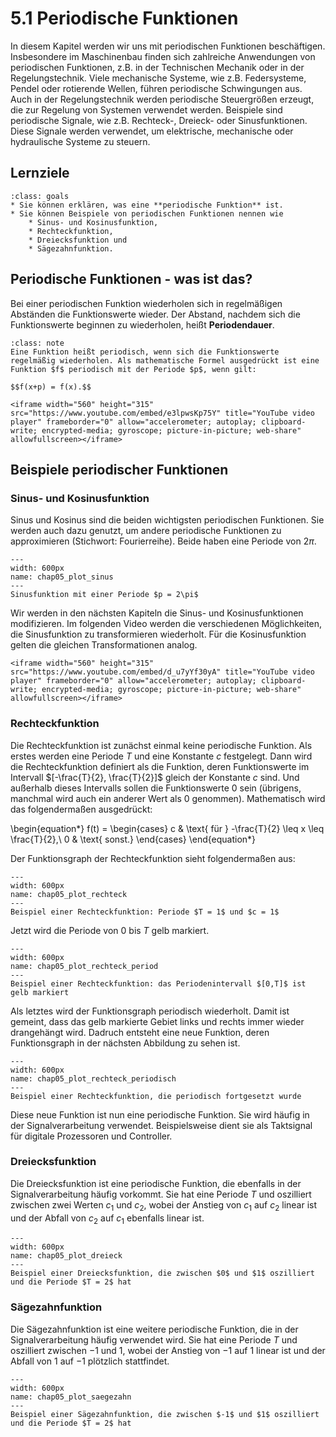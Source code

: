 # 5.1 Periodische Funktionen

In diesem Kapitel werden wir uns mit periodischen Funktionen beschäftigen.
Insbesondere im Maschinenbau finden sich zahlreiche Anwendungen von periodischen
Funktionen, z.B. in der Technischen Mechanik oder in der Regelungstechnik. Viele
mechanische Systeme, wie z.B. Federsysteme, Pendel oder rotierende Wellen,
führen periodische Schwingungen aus. Auch in der Regelungstechnik werden
periodische Steuergrößen erzeugt, die zur Regelung von Systemen verwendet
werden. Beispiele sind periodische Signale, wie z.B. Rechteck-, Dreieck- oder
Sinusfunktionen. Diese Signale werden verwendet, um elektrische, mechanische
oder hydraulische Systeme zu steuern.

## Lernziele

```{admonition} Lernziele
:class: goals
* Sie können erklären, was eine **periodische Funktion** ist.
* Sie können Beispiele von periodischen Funktionen nennen wie
    * Sinus- und Kosinusfunktion,
    * Rechteckfunktion,
    * Dreiecksfunktion und
    * Sägezahnfunktion.
```

## Periodische Funktionen - was ist das?

Bei einer periodischen Funktion wiederholen sich in regelmäßigen Abständen die Funktionswerte wieder. Der Abstand, nachdem sich die Funktionswerte beginnen zu wiederholen, heißt **Periodendauer**.

```{admonition} Was ist ... eine periodische Funktion?
:class: note
Eine Funktion heißt periodisch, wenn sich die Funktionswerte regelmäßig wiederholen. Als mathematische Formel ausgedrückt ist eine Funktion $f$ periodisch mit der Periode $p$, wenn gilt:

$$f(x+p) = f(x).$$

```

```{dropdown} Video "Periodische Funktion" von lernflix
<iframe width="560" height="315" src="https://www.youtube.com/embed/e3lpwsKp75Y" title="YouTube video player" frameborder="0" allow="accelerometer; autoplay; clipboard-write; encrypted-media; gyroscope; picture-in-picture; web-share" allowfullscreen></iframe>
```

## Beispiele periodischer Funktionen

### Sinus- und Kosinusfunktion

Sinus und Kosinus sind die beiden wichtigsten periodischen Funktionen. Sie werden auch dazu genutzt, um andere periodische Funktionen zu approximieren (Stichwort: Fourierreihe). Beide haben eine Periode von $2\pi$.

```{figure} pics/plot_sinus.png
---
width: 600px
name: chap05_plot_sinus
---
Sinusfunktion mit einer Periode $p = 2\pi$
```

Wir werden in den nächsten Kapiteln die Sinus- und Kosinusfunktionen
modifizieren. Im folgenden Video werden die verschiedenen Möglichkeiten, die
Sinusfunktion zu transformieren wiederholt. Für die Kosinusfunktion gelten die
gleichen Transformationen analog.

```{dropdown} Video "Sinusfunktion Transformation" von Daniel Jung
<iframe width="560" height="315" src="https://www.youtube.com/embed/d_u7yYf30yA" title="YouTube video player" frameborder="0" allow="accelerometer; autoplay; clipboard-write; encrypted-media; gyroscope; picture-in-picture; web-share" allowfullscreen></iframe>
```

### Rechteckfunktion

Die Rechteckfunktion ist zunächst einmal keine periodische Funktion. Als erstes
werden eine Periode $T$ und eine Konstante $c$ festgelegt. Dann wird die
Rechteckfunktion definiert als die Funktion, deren Funktionswerte im Intervall
$[-\frac{T}{2}, \frac{T}{2}]$ gleich der Konstante $c$ sind. Und außerhalb
dieses Intervalls sollen die Funktionswerte 0 sein (übrigens, manchmal wird auch
ein anderer Wert als 0 genommen). Mathematisch wird das folgendermaßen
ausgedrückt:

\begin{equation*}
f(t) =
\begin{cases}
c & \text{ für } -\frac{T}{2} \leq x \leq \frac{T}{2},\\
0 & \text{ sonst.}
\end{cases}
\end{equation*}

Der Funktionsgraph der Rechteckfunktion sieht folgendermaßen aus:

```{figure} pics/plot_rechteck.png
---
width: 600px
name: chap05_plot_rechteck
---
Beispiel einer Rechteckfunktion: Periode $T = 1$ und $c = 1$
```

Jetzt wird die Periode von $0$ bis $T$ gelb markiert.

```{figure} pics/plot_rechteck_period.png
---
width: 600px
name: chap05_plot_rechteck_period
---
Beispiel einer Rechteckfunktion: das Periodenintervall $[0,T]$ ist gelb markiert
```

Als letztes wird der Funktionsgraph periodisch wiederholt. Damit ist gemeint,
dass das gelb markierte Gebiet links und rechts immer wieder drangehängt wird.
Dadruch entsteht eine neue Funktion, deren Funktionsgraph in der nächsten
Abbildung zu sehen ist.

```{figure} pics/plot_rechteck_periodisch.png
---
width: 600px
name: chap05_plot_rechteck_periodisch
---
Beispiel einer Rechteckfunktion, die periodisch fortgesetzt wurde
```

Diese neue Funktion ist nun eine periodische Funktion. Sie wird häufig in der
Signalverarbeitung verwendet. Beispielsweise dient sie als Taktsignal für
digitale Prozessoren und Controller.

### Dreiecksfunktion

Die Dreiecksfunktion ist eine periodische Funktion, die ebenfalls in der
Signalverarbeitung häufig vorkommt. Sie hat eine Periode $T$ und oszilliert
zwischen zwei Werten $c_1$ und $c_2$, wobei der Anstieg von $c_1$ auf $c_2$
linear ist und der Abfall von $c_2$ auf $c_1$ ebenfalls linear ist.

```{figure} pics/plot_dreieck.png
---
width: 600px
name: chap05_plot_dreieck
---
Beispiel einer Dreiecksfunktion, die zwischen $0$ und $1$ oszilliert und die Periode $T = 2$ hat
```

### Sägezahnfunktion

Die Sägezahnfunktion ist eine weitere periodische Funktion, die in der
Signalverarbeitung häufig verwendet wird. Sie hat eine Periode $T$ und
oszilliert zwischen $-1$ und $1$, wobei der Anstieg von $-1$ auf $1$ linear ist
und der Abfall von $1$ auf $-1$ plötzlich stattfindet.

```{figure} pics/plot_saegezahn.png
---
width: 600px
name: chap05_plot_saegezahn
---
Beispiel einer Sägezahnfunktion, die zwischen $-1$ und $1$ oszilliert und die Periode $T = 2$ hat
```
